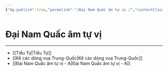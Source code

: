```yaml
---
{"dg-publish":true,"permalink":"/Đại Nam Quấc âm tự vị /","contentClasses":"list-cards","created":"2025-08-16T11:43:09.321+07:00"}
---
```


# Đại Nam Quấc âm tự vị
---

- [[Tiểu Tự\|Tiểu Tự]]
- [[Kể các dòng vua Trung-Quốc\|Kể các dòng vua Trung-Quốc]]
- [[Đại Nam Quấc âm tự vị - A\|Đại Nam Quấc âm tự vị - A]]